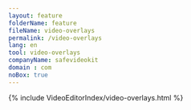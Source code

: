 ```yaml
---
layout: feature
folderName: feature
fileName: video-overlays
permalink: /video-overlays
lang: en
tool: video-overlays
companyName: safevideokit
domain : com
noBox: true
---
```


{% include VideoEditorIndex/video-overlays.html %}

   